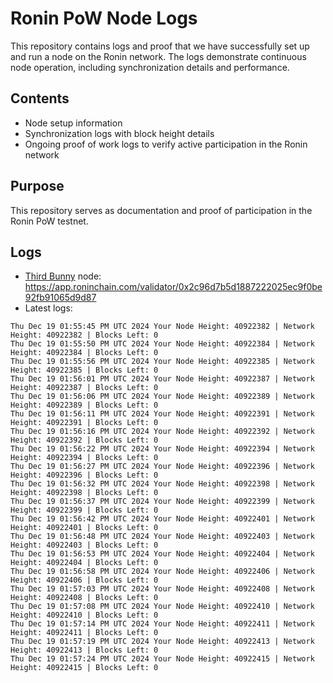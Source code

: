 # Ronin PoW Node Logs

This repository contains logs and proof that we have successfully set up and run a node on the Ronin network. The logs demonstrate continuous node operation, including synchronization details and performance.

## Contents

- Node setup information
- Synchronization logs with block height details
- Ongoing proof of work logs to verify active participation in the Ronin network

## Purpose

This repository serves as documentation and proof of participation in the Ronin PoW testnet.

## Logs

- [Third Bunny](https://thirdbunny.xyz/) node: https://app.roninchain.com/validator/0x2c96d7b5d1887222025ec9f0be92fb91065d9d87
- Latest logs:
```
Thu Dec 19 01:55:45 PM UTC 2024 Your Node Height: 40922382 | Network Height: 40922382 | Blocks Left: 0
Thu Dec 19 01:55:50 PM UTC 2024 Your Node Height: 40922384 | Network Height: 40922384 | Blocks Left: 0
Thu Dec 19 01:55:56 PM UTC 2024 Your Node Height: 40922385 | Network Height: 40922385 | Blocks Left: 0
Thu Dec 19 01:56:01 PM UTC 2024 Your Node Height: 40922387 | Network Height: 40922387 | Blocks Left: 0
Thu Dec 19 01:56:06 PM UTC 2024 Your Node Height: 40922389 | Network Height: 40922389 | Blocks Left: 0
Thu Dec 19 01:56:11 PM UTC 2024 Your Node Height: 40922391 | Network Height: 40922391 | Blocks Left: 0
Thu Dec 19 01:56:16 PM UTC 2024 Your Node Height: 40922392 | Network Height: 40922392 | Blocks Left: 0
Thu Dec 19 01:56:22 PM UTC 2024 Your Node Height: 40922394 | Network Height: 40922394 | Blocks Left: 0
Thu Dec 19 01:56:27 PM UTC 2024 Your Node Height: 40922396 | Network Height: 40922396 | Blocks Left: 0
Thu Dec 19 01:56:32 PM UTC 2024 Your Node Height: 40922398 | Network Height: 40922398 | Blocks Left: 0
Thu Dec 19 01:56:37 PM UTC 2024 Your Node Height: 40922399 | Network Height: 40922399 | Blocks Left: 0
Thu Dec 19 01:56:42 PM UTC 2024 Your Node Height: 40922401 | Network Height: 40922401 | Blocks Left: 0
Thu Dec 19 01:56:48 PM UTC 2024 Your Node Height: 40922403 | Network Height: 40922403 | Blocks Left: 0
Thu Dec 19 01:56:53 PM UTC 2024 Your Node Height: 40922404 | Network Height: 40922404 | Blocks Left: 0
Thu Dec 19 01:56:58 PM UTC 2024 Your Node Height: 40922406 | Network Height: 40922406 | Blocks Left: 0
Thu Dec 19 01:57:03 PM UTC 2024 Your Node Height: 40922408 | Network Height: 40922408 | Blocks Left: 0
Thu Dec 19 01:57:08 PM UTC 2024 Your Node Height: 40922410 | Network Height: 40922410 | Blocks Left: 0
Thu Dec 19 01:57:14 PM UTC 2024 Your Node Height: 40922411 | Network Height: 40922411 | Blocks Left: 0
Thu Dec 19 01:57:19 PM UTC 2024 Your Node Height: 40922413 | Network Height: 40922413 | Blocks Left: 0
Thu Dec 19 01:57:24 PM UTC 2024 Your Node Height: 40922415 | Network Height: 40922415 | Blocks Left: 0
```
